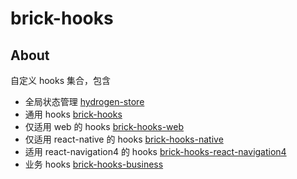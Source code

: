# brick-hooks

## About <a name = "about"></a>

自定义 hooks 集合，包含

- 全局状态管理 [hydrogen-store](packages/store-next/README.md)
- 通用 hooks [brick-hooks](packages/common/README.md)
- 仅适用 web 的 hooks [brick-hooks-web](packages/web/README.md)
- 仅适用 react-native 的 hooks [brick-hooks-native](packages/native/README.md)
- 适用 react-navigation4 的 hooks [brick-hooks-react-navigation4](packages/react-navigation4/README.md)
- 业务 hooks [brick-hooks-business](packages/business/README.md)
